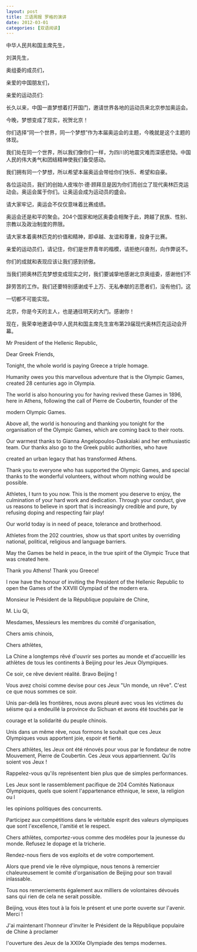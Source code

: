 ```yaml
---
layout: post
title: 三语周报 罗格的演讲
date: 2012-03-01
categories: [双语阅读]  
---
```


中华人民共和国主席先生，

刘淇先生，

奥组委的成员们，

亲爱的中国朋友们，

亲爱的运动员们:

长久以来，中国一直梦想着打开国门，邀请世界各地的运动员来北京参加奥运会。

今晚，梦想变成了现实，祝贺北京！

你们选择“同一个世界，同一个梦想”作为本届奥运会的主题，今晚就是这个主题的体现。

我们处在同一个世界，所以我们像你们一样，为四川的地震灾难而深感悲恸。中国人民的伟大勇气和团结精神使我们备受感动。

我们拥有同一个梦想，所以希望本届奥运会带给你们快乐、希望和自豪。

各位运动员，我们的创始人皮埃尔·德·顾拜旦是因为你们而创立了现代奥林匹克运动会。奥运会属于你们。让奥运会成为运动员的盛会。

请大家牢记，奥运会不仅仅意味着比赛成绩。

奥运会还是和平的聚会。204个国家和地区奥委会相聚于此，跨越了民族、性别、宗教以及政治制度的界限。

请大家本着奥林匹克的价值和精神，即卓越、友谊和尊重，投身于比赛。

亲爱的运动员们，请记住，你们是世界青年的楷模，请拒绝兴奋剂，向作弊说不。

你们的成就和表现应该让我们感到骄傲。

当我们把奥林匹克梦想变成现实之时，我们要诚挚地感谢北京奥组委，感谢他们不

辞劳苦的工作。我们还要特别感谢成千上万、无私奉献的志愿者们，没有他们，这

一切都不可能实现。

北京，你是今天的主人，也是通往明天的大门。感谢你！

现在，我荣幸地邀请中华人民共和国主席先生宣布第29届现代奥林匹克运动会开幕。

Mr President of the Hellenic Republic,

Dear Greek Friends,

Tonight, the whole world is paying Greece a triple homage.

Humanity owes you this marvellous adventure that is the Olympic Games, created 28 centuries ago in Olympia.

The world is also honouring you for having revived these Games in 1896, here in Athens, following the call of Pierre de Coubertin, founder of the

modern Olympic Games.

Above all, the world is honouring and thanking you tonight for the organisation of the Olympic Games, which are coming back to their roots.

Our warmest thanks to Gianna Angelopoulos-Daskalaki and her enthusiastic team. Our thanks also go to the Greek public authorities, who have

created an urban legacy that has transformed Athens.

Thank you to everyone who has supported the Olympic Games, and special thanks to the wonderful volunteers, without whom nothing would be possible.

Athletes, I turn to you now. This is the moment you deserve to enjoy, the culmination of your hard work and dedication. Through your conduct, give us reasons to believe in sport that is increasingly credible and pure, by refusing doping and respecting fair play!

Our world today is in need of peace, tolerance and brotherhood.

Athletes from the 202 countries, show us that sport unites by overriding national, political, religious and language barriers.

May the Games be held in peace, in the true spirit of the Olympic Truce that was created here.

Thank you Athens! Thank you Greece!

I now have the honour of inviting the President of the Hellenic Republic to open the Games of the XXVIII Olympiad of the modern era.

Monsieur le Président de la République populaire de Chine,

M. Liu Qi,

Mesdames, Messieurs les membres du comité d'organisation,

Chers amis chinois,

Chers athlètes,

La Chine a longtemps rêvé d'ouvrir ses portes au monde et d'accueillir les athlètes de tous les continents à Beijing pour les Jeux Olympiques.

Ce soir, ce rêve devient réalité. Bravo Beijing !

Vous avez choisi comme devise pour ces Jeux "Un monde, un rêve". C'est ce que nous sommes ce soir.

Unis par-delà les frontières, nous avons pleuré avec vous les victimes du séisme qui a endeuillé la province du Sichuan et avons été touchés par le

courage et la solidarité du peuple chinois.

Unis dans un même rêve, nous formons le souhait que ces Jeux Olympiques vous apportent joie, espoir et fierté.

Chers athlètes, les Jeux ont été rénovés pour vous par le fondateur de notre Mouvement, Pierre de Coubertin. Ces Jeux vous appartiennent. Qu'ils soient vos Jeux !

Rappelez-vous qu'ils représentent bien plus que de simples performances.

Les Jeux sont le rassemblement pacifique de 204 Comités Nationaux Olympiques, quels que soient l'appartenance ethnique, le sexe, la religion ou l

les opinions politiques des concurrents.

Participez aux compétitions dans le véritable esprit des valeurs olympiques que sont l'excellence, l'amitié et le respect.

Chers athlètes, comportez-vous comme des modèles pour la jeunesse du monde. Refusez le dopage et la tricherie.

Rendez-nous fiers de vos exploits et de votre comportement.

Alors que prend vie le rêve olympique, nous tenons à remercier chaleureusement le comité d'organisation de Beijing pour son travail inlassable.

Tous nos remerciements également aux milliers de volontaires dévoués sans qui rien de cela ne serait possible.

Beijing, vous êtes tout à la fois le présent et une porte ouverte sur l'avenir. Merci !

J'ai maintenant l'honneur d'inviter le Président de la République populaire de Chine à proclamer

l'ouverture des Jeux de la XXIXe Olympiade des temps modernes.
